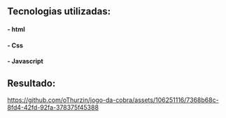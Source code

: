 ## Tecnologias utilizadas:
#### - html
#### - Css
#### - Javascript

## Resultado:

https://github.com/oThurzin/jogo-da-cobra/assets/106251116/7368b68c-8fd4-42fd-92fa-378375f45388
